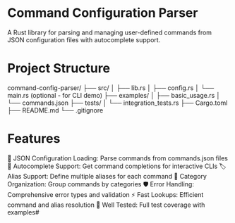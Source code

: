 # Command Configuration Parser
A Rust library for parsing and managing user-defined commands from JSON configuration files with autocomplete support.
# Project Structure
command-config-parser/
├── src/
│   ├── lib.rs
│   ├── config.rs
│   └── main.rs (optional - for CLI demo)
├── examples/
│   ├── basic_usage.rs
│   └── commands.json
├── tests/
│   └── integration_tests.rs
├── Cargo.toml
├── README.md
└── .gitignore
# Features

🔧 JSON Configuration Loading: Parse commands from commands.json files
🎯 Autocomplete Support: Get command completions for interactive CLIs
🏷️ Alias Support: Define multiple aliases for each command
📂 Category Organization: Group commands by categories
🛡️ Error Handling: Comprehensive error types and validation
⚡ Fast Lookups: Efficient command and alias resolution
🧪 Well Tested: Full test coverage with examples# 